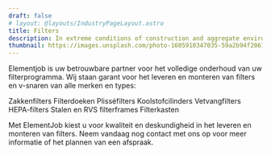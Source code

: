 ```yaml
---
draft: false
# layout: @layouts/IndustryPageLayout.astro
title: Filters
description: In extreme conditions of construction and aggregate environments, our range of engine, hydraulic, compressor and bulk filters provides superior protection.
thumbnail: https://images.unsplash.com/photo-1605910347035-59a2b94f2061?ixlib=rb-4.0.3&ixid=MnwxMjA3fDB8MHxwaG90by1wYWdlfHx8fGVufDB8fHx8&auto=format&fit=crop&w=818&q=80
---
```


Elementjob is uw betrouwbare partner voor het volledige onderhoud van uw filterprogramma. Wij staan garant voor het leveren en monteren van filters en v-snaren van alle merken en types:

Zakkenfilters
Filterdoeken
Plisséfilters
Koolstofcilinders
Vetvangfilters
HEPA-filters
Stalen en RVS filterframes
Filterkasten

Met ElementJob kiest u voor kwaliteit en deskundigheid in het leveren en monteren van filters. Neem vandaag nog contact met ons op voor meer informatie of het plannen van een afspraak.